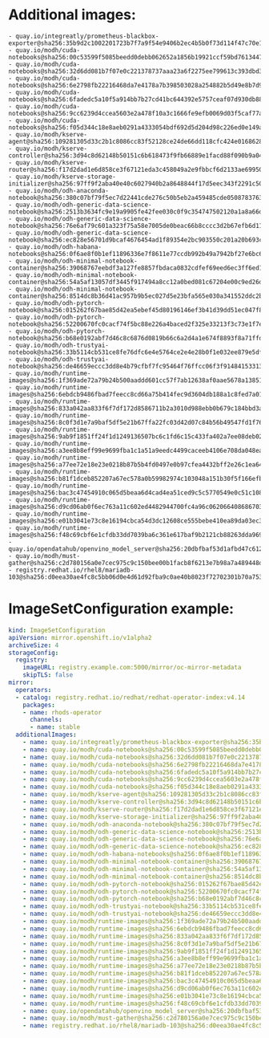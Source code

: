 # Additional images:
    - quay.io/integreatly/prometheus-blackbox-exporter@sha256:35b9d2c1002201723b7f7a9f54e9406b2ec4b5b0f73d114f47c70e15956103b5
    - quay.io/modh/cuda-notebooks@sha256:00c53599f5085beedd0debb062652a1856b19921ccf59bd76134471d24c3fa7d
    - quay.io/modh/cuda-notebooks@sha256:32d6dd081b7f07e0c221378737aaa23a6f2275ee799613c393dbd323175737e8
    - quay.io/modh/cuda-notebooks@sha256:6e2798fb22216468da7e4178a7b398503028a254882b5d49e8b7d94655b32ca9
    - quay.io/modh/cuda-notebooks@sha256:6fadedc5a10f5a914bb7b27cd41bc644392e5757ceaf07d930db884112054265
    - quay.io/modh/cuda-notebooks@sha256:9cc6239d4ccea5603e2a478f10a3c1666fe9efb0069d03f5caf77aaab202e6fb
    - quay.io/modh/cuda-notebooks@sha256:f05d344c18e8aeb0291a4333054bdf692d5d204d98c226ed0e149a9d0291f5cb
    - quay.io/modh/kserve-agent@sha256:109281305d33c2b1c8086cc83f52128ce24de66dd118cfc424e0168628ba78eb
    - quay.io/modh/kserve-controller@sha256:3d94c8d62148b50151c6b618473f9fb66889e1facd88f090b9a043274e50b1d8
    - quay.io/modh/kserve-router@sha256:f17d2dad1e6d858ce3f67121eda3c458049a2e9fbbcf6d2133ae6995084687aa
    - quay.io/modh/kserve-storage-initializer@sha256:97ff9f2aba40e40c6027940b2a8648844f17d5eec343f2291c50ff71b838848b
    - quay.io/modh/odh-anaconda-notebook@sha256:380c07bf79f5ec7d22441cde276c50b5eb2a459485cde05087837639a566ae3d
    - quay.io/modh/odh-generic-data-science-notebook@sha256:2513b3634fc9e19a9905fe42fee030c0f9c354747502120a1a8a66db827a3901
    - quay.io/modh/odh-generic-data-science-notebook@sha256:76e6af79c601a323f75a58e7005de0beac66b8cccc3d2b67efb6d11d85f0cfa1
    - quay.io/modh/odh-generic-data-science-notebook@sha256:ec828e56701d9bcaf4676454ad1f89354e2bc903550c201a20b693c988485ad3
    - quay.io/modh/odh-habana-notebooks@sha256:0f6ae8f0b1ef11896336e7f8611e77ccdb992b49a7942bf27e6bc64d73205d05
    - quay.io/modh/odh-minimal-notebook-container@sha256:39068767eebdf3a127fe8857fbdaca0832cdfef69eed6ec3ff6ed1858029420f
    - quay.io/modh/odh-minimal-notebook-container@sha256:54a5af13057df3445f917494a8cc12a0bed081c67204e00c9ed26daeaf9d0079
    - quay.io/modh/odh-minimal-notebook-container@sha256:8514dc8b36d41ac957b9b5ec027d5e23bfa565e030a341552ddc2ba0f7ba53bc
    - quay.io/modh/odh-pytorch-notebook@sha256:015262f67bae85d42ea5ebef45d80196146ef3b41d39dd51ec047f8be22cbe4a
    - quay.io/modh/odh-pytorch-notebook@sha256:52200670fc0cacf74f5bc88e226a4baced2f325e33213f3c73e1f7e410f81fea
    - quay.io/modh/odh-pytorch-notebook@sha256:b68e0192abf7d46c8c6876d0819b66c6a2d4a1e674f8893f8a71ffdcba96866c
    - quay.io/modh/odh-trustyai-notebook@sha256:33b5114cb531ce8fe76dfc6e4e5764ce2e4e28b0f1e032ee879e5df5c68d58c0
    - quay.io/modh/odh-trustyai-notebook@sha256:de46659eccc3dd8e4b79cfbf7fc95464f76ffcc06f3f914841533130fba2985f
    - quay.io/modh/runtime-images@sha256:1f369ade72a79b24b500aaddd601cc57f7ab12638af0aae5678a13851801e201
    - quay.io/modh/runtime-images@sha256:6ebdcb9486fbad7feecc8cd66a75b414fec9d3604db188a1c8fed7a0187f40ba
    - quay.io/modh/runtime-images@sha256:833a042aa833f6f7df172d8586711b2a3010d988ebb0b679c184bbd3ae0dc9b6
    - quay.io/modh/runtime-images@sha256:8c0f3d1e7a9baf5df5e21b67ffa22fc03d42d07c84b56b49547fd1f7607fc310
    - quay.io/modh/runtime-images@sha256:9ab9f1851ff24f1d1249136507bc6c1fd6c15c433fa402a7ee08deb021f06b25
    - quay.io/modh/runtime-images@sha256:a3ee8b8eff99e9699fba1c1a51a9eedc4499caceeb4106e708da048ea0c30ef3
    - quay.io/modh/runtime-images@sha256:a77ee72e18e23e0218b87b5b4fd0497e0b97cfea4432bff2e26c1ea64a36c84e
    - quay.io/modh/runtime-images@sha256:b81f1dceb852207a67ec578a0b59982974c103048a151b30f5f166efb4e3db46
    - quay.io/modh/runtime-images@sha256:bac3c47454910c065d5beaa6d4cad4ea51ced9c5c5770549e0c51c108bb33fa8
    - quay.io/modh/runtime-images@sha256:d9cd06ab0f6ec763a11c602ed4482944700fc4a96c062066408686703e5327f5
    - quay.io/modh/runtime-images@sha256:e01b3041e73c8e16194cbca54d3dc12608ce555bebe410ea89da03ec372e3f15
    - quay.io/modh/runtime-images@sha256:f48c69cbf6e1cfdb33dd7039ba6c361e617baf9b2121cb88263dda969098b173
    - quay.io/opendatahub/openvino_model_server@sha256:20dbfbaf53d1afbd47c612d953984238cb0e207972ed544a5ea662c2404f276d
    - quay.io/modh/must-gather@sha256:c2d780156a0e7cec975c9c150bee00b1facb8f6213e7b98a7a489448d76dfd94
    - registry.redhat.io/rhel8/mariadb-103@sha256:d0eea30ae4fc8c5bb06d0e4d61d92fba9c0ae40b8023f72702301b70a7537faa


# ImageSetConfiguration example:
```yaml
kind: ImageSetConfiguration
apiVersion: mirror.openshift.io/v1alpha2
archiveSize: 4
storageConfig:
  registry: 
    imageURL: registry.example.com:5000/mirror/oc-mirror-metadata
    skipTLS: false                       
mirror:
  operators:
  - catalog: registry.redhat.io/redhat/redhat-operator-index:v4.14
    packages:
    - name: rhods-operator
      channels:
      - name: stable
  additionalImages:   
    - name: quay.io/integreatly/prometheus-blackbox-exporter@sha256:35b9d2c1002201723b7f7a9f54e9406b2ec4b5b0f73d114f47c70e15956103b5
    - name: quay.io/modh/cuda-notebooks@sha256:00c53599f5085beedd0debb062652a1856b19921ccf59bd76134471d24c3fa7d
    - name: quay.io/modh/cuda-notebooks@sha256:32d6dd081b7f07e0c221378737aaa23a6f2275ee799613c393dbd323175737e8
    - name: quay.io/modh/cuda-notebooks@sha256:6e2798fb22216468da7e4178a7b398503028a254882b5d49e8b7d94655b32ca9
    - name: quay.io/modh/cuda-notebooks@sha256:6fadedc5a10f5a914bb7b27cd41bc644392e5757ceaf07d930db884112054265
    - name: quay.io/modh/cuda-notebooks@sha256:9cc6239d4ccea5603e2a478f10a3c1666fe9efb0069d03f5caf77aaab202e6fb
    - name: quay.io/modh/cuda-notebooks@sha256:f05d344c18e8aeb0291a4333054bdf692d5d204d98c226ed0e149a9d0291f5cb
    - name: quay.io/modh/kserve-agent@sha256:109281305d33c2b1c8086cc83f52128ce24de66dd118cfc424e0168628ba78eb
    - name: quay.io/modh/kserve-controller@sha256:3d94c8d62148b50151c6b618473f9fb66889e1facd88f090b9a043274e50b1d8
    - name: quay.io/modh/kserve-router@sha256:f17d2dad1e6d858ce3f67121eda3c458049a2e9fbbcf6d2133ae6995084687aa
    - name: quay.io/modh/kserve-storage-initializer@sha256:97ff9f2aba40e40c6027940b2a8648844f17d5eec343f2291c50ff71b838848b
    - name: quay.io/modh/odh-anaconda-notebook@sha256:380c07bf79f5ec7d22441cde276c50b5eb2a459485cde05087837639a566ae3d
    - name: quay.io/modh/odh-generic-data-science-notebook@sha256:2513b3634fc9e19a9905fe42fee030c0f9c354747502120a1a8a66db827a3901
    - name: quay.io/modh/odh-generic-data-science-notebook@sha256:76e6af79c601a323f75a58e7005de0beac66b8cccc3d2b67efb6d11d85f0cfa1
    - name: quay.io/modh/odh-generic-data-science-notebook@sha256:ec828e56701d9bcaf4676454ad1f89354e2bc903550c201a20b693c988485ad3
    - name: quay.io/modh/odh-habana-notebooks@sha256:0f6ae8f0b1ef11896336e7f8611e77ccdb992b49a7942bf27e6bc64d73205d05
    - name: quay.io/modh/odh-minimal-notebook-container@sha256:39068767eebdf3a127fe8857fbdaca0832cdfef69eed6ec3ff6ed1858029420f
    - name: quay.io/modh/odh-minimal-notebook-container@sha256:54a5af13057df3445f917494a8cc12a0bed081c67204e00c9ed26daeaf9d0079
    - name: quay.io/modh/odh-minimal-notebook-container@sha256:8514dc8b36d41ac957b9b5ec027d5e23bfa565e030a341552ddc2ba0f7ba53bc
    - name: quay.io/modh/odh-pytorch-notebook@sha256:015262f67bae85d42ea5ebef45d80196146ef3b41d39dd51ec047f8be22cbe4a
    - name: quay.io/modh/odh-pytorch-notebook@sha256:52200670fc0cacf74f5bc88e226a4baced2f325e33213f3c73e1f7e410f81fea
    - name: quay.io/modh/odh-pytorch-notebook@sha256:b68e0192abf7d46c8c6876d0819b66c6a2d4a1e674f8893f8a71ffdcba96866c
    - name: quay.io/modh/odh-trustyai-notebook@sha256:33b5114cb531ce8fe76dfc6e4e5764ce2e4e28b0f1e032ee879e5df5c68d58c0
    - name: quay.io/modh/odh-trustyai-notebook@sha256:de46659eccc3dd8e4b79cfbf7fc95464f76ffcc06f3f914841533130fba2985f
    - name: quay.io/modh/runtime-images@sha256:1f369ade72a79b24b500aaddd601cc57f7ab12638af0aae5678a13851801e201
    - name: quay.io/modh/runtime-images@sha256:6ebdcb9486fbad7feecc8cd66a75b414fec9d3604db188a1c8fed7a0187f40ba
    - name: quay.io/modh/runtime-images@sha256:833a042aa833f6f7df172d8586711b2a3010d988ebb0b679c184bbd3ae0dc9b6
    - name: quay.io/modh/runtime-images@sha256:8c0f3d1e7a9baf5df5e21b67ffa22fc03d42d07c84b56b49547fd1f7607fc310
    - name: quay.io/modh/runtime-images@sha256:9ab9f1851ff24f1d1249136507bc6c1fd6c15c433fa402a7ee08deb021f06b25
    - name: quay.io/modh/runtime-images@sha256:a3ee8b8eff99e9699fba1c1a51a9eedc4499caceeb4106e708da048ea0c30ef3
    - name: quay.io/modh/runtime-images@sha256:a77ee72e18e23e0218b87b5b4fd0497e0b97cfea4432bff2e26c1ea64a36c84e
    - name: quay.io/modh/runtime-images@sha256:b81f1dceb852207a67ec578a0b59982974c103048a151b30f5f166efb4e3db46
    - name: quay.io/modh/runtime-images@sha256:bac3c47454910c065d5beaa6d4cad4ea51ced9c5c5770549e0c51c108bb33fa8
    - name: quay.io/modh/runtime-images@sha256:d9cd06ab0f6ec763a11c602ed4482944700fc4a96c062066408686703e5327f5
    - name: quay.io/modh/runtime-images@sha256:e01b3041e73c8e16194cbca54d3dc12608ce555bebe410ea89da03ec372e3f15
    - name: quay.io/modh/runtime-images@sha256:f48c69cbf6e1cfdb33dd7039ba6c361e617baf9b2121cb88263dda969098b173
    - name: quay.io/opendatahub/openvino_model_server@sha256:20dbfbaf53d1afbd47c612d953984238cb0e207972ed544a5ea662c2404f276d
    - name: quay.io/modh/must-gather@sha256:c2d780156a0e7cec975c9c150bee00b1facb8f6213e7b98a7a489448d76dfd94
    - name: registry.redhat.io/rhel8/mariadb-103@sha256:d0eea30ae4fc8c5bb06d0e4d61d92fba9c0ae40b8023f72702301b70a7537faa

```
